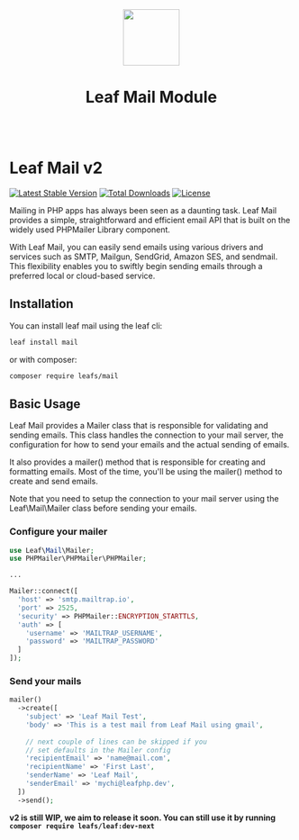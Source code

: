<!-- markdownlint-disable no-inline-html -->
<p align="center">
  <br><br>
  <img src="https://leafphp.netlify.app/assets/img/leaf3-logo.png" height="100"/>
  <h1 align="center">Leaf Mail Module</h1>
  <br><br>
</p>

# Leaf Mail v2

[![Latest Stable Version](https://poser.pugx.org/leafs/mail/v/stable)](https://packagist.org/packages/leafs/mail)
[![Total Downloads](https://poser.pugx.org/leafs/mail/downloads)](https://packagist.org/packages/leafs/mail)
[![License](https://poser.pugx.org/leafs/mail/license)](https://packagist.org/packages/leafs/mail)

Mailing in PHP apps has always been seen as a daunting task. Leaf Mail provides a simple, straightforward and efficient email API that is built on the widely used PHPMailer Library component.

With Leaf Mail, you can easily send emails using various drivers and services such as SMTP, Mailgun, SendGrid, Amazon SES, and sendmail. This flexibility enables you to swiftly begin sending emails through a preferred local or cloud-based service.

## Installation

You can install leaf mail using the leaf cli:

```bash
leaf install mail
```

or with composer:

```bash
composer require leafs/mail
```

## Basic Usage

Leaf Mail provides a Mailer class that is responsible for validating and sending emails. This class handles the connection to your mail server, the configuration for how to send your emails and the actual sending of emails.

It also provides a mailer() method that is responsible for creating and formatting emails. Most of the time, you'll be using the mailer() method to create and send emails.

Note that you need to setup the connection to your mail server using the Leaf\Mail\Mailer class before sending your emails.

### Configure your mailer

```php
use Leaf\Mail\Mailer;
use PHPMailer\PHPMailer\PHPMailer;

...

Mailer::connect([
  'host' => 'smtp.mailtrap.io',
  'port' => 2525,
  'security' => PHPMailer::ENCRYPTION_STARTTLS,
  'auth' => [
    'username' => 'MAILTRAP_USERNAME',
    'password' => 'MAILTRAP_PASSWORD'
  ]
]);
```

### Send your mails

```php
mailer()
  ->create([
    'subject' => 'Leaf Mail Test',
    'body' => 'This is a test mail from Leaf Mail using gmail',
    
    // next couple of lines can be skipped if you
    // set defaults in the Mailer config
    'recipientEmail' => 'name@mail.com',
    'recipientName' => 'First Last',
    'senderName' => 'Leaf Mail',
    'senderEmail' => 'mychi@leafphp.dev',
  ])
  ->send();
```

**v2 is still WIP, we aim to release it soon. You can still use it by running `composer require leafs/leaf:dev-next`**
